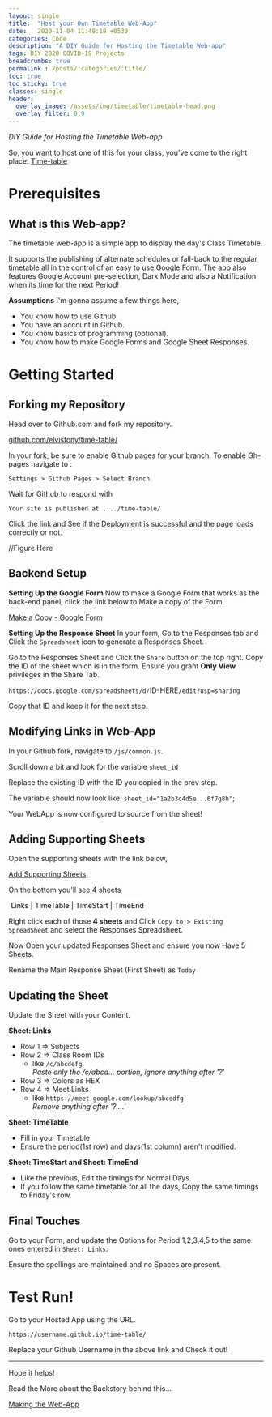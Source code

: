 ```yaml
---
layout: single
title:  "Host your Own Timetable Web-App"
date:   2020-11-04 11:48:18 +0530
categories: Code
description: "A DIY Guide for Hosting the Timetable Web-app"
tags: DIY 2020 COVID-19 Projects
breadcrumbs: true
permalink : /posts/:categories/:title/
toc: true
toc_sticky: true
classes: single
header:
  overlay_image: /assets/img/timetable/timetable-head.png
  overlay_filter: 0.9 
---
```

_DIY Guide for Hosting the Timetable Web-app_  

So, you want to host one of this for your class, you've come to the right place.
<a class="btn btn--warning" href="https://elvistony.github.io/time-table/" target="_blank">Time-table</a>

# Prerequisites

## What is this Web-app?

The timetable web-app is a simple app to display the day's Class Timetable.

It supports the publishing of alternate schedules or fall-back to the regular timetable all in the control of an easy to use Google Form. The app also features Google Account pre-selection, Dark Mode and also a Notification when its time for the next Period!

<b>Assumptions</b>
I'm gonna assume a few things here,
 - You know how to use Github.
 - You have an account in Github.
 - You know basics of programming (optional).
 - You know how to make Google Forms and Google Sheet Responses.

# Getting Started

## Forking my Repository
Head over to Github.com and fork my repository.

<a href="https://github.com/elvistony/time-table" target="_blank" class="btn btn--warning">github.com/elvistony/time-table/</a>

In your fork, be sure to enable Github pages for your branch. To enable Gh-pages navigate to :

`Settings > Github Pages > Select Branch`

Wait for Github to respond with 

`Your site is published at ..../time-table/`

Click the link and See if the Deployment is successful and the page loads correctly or not.

//Figure Here

## Backend Setup

<b>Setting Up the Google Form</b>
Now to make a Google Form that works as the back-end panel, click the link below to Make a copy of the Form.

<a class="btn btn--warning" href="https://docs.google.com/forms/d/1S983Y_j3rZiZQHmnsZL7a2FrJQb0cj0zCVBQNTbx_Cs/copy" target="_blank">Make a Copy - Google Form</a>


<b>Setting Up the Response Sheet</b>
In your form, Go to the Responses tab and Click the `Spreadsheet` icon to generate a Responses Sheet.

Go to the Responses Sheet and Click the `Share` button on the top right. Copy the ID of the sheet which is in the form. Ensure you grant **Only View** privileges in the Share Tab.

`https://docs.google.com/spreadsheets/d/`ID-HERE`/edit?usp=sharing`

Copy that ID and keep it for the next step.

## Modifying Links in Web-App

In your Github fork, navigate to `/js/common.js`.

Scroll down a bit and look for the variable `sheet_id`

Replace the existing ID with the ID you copied in the prev step.

The variable should now look like: `sheet_id="1a2b3c4d5e...6f7g8h"`;

Your WebApp is now configured to source from the sheet!

## Adding Supporting Sheets

Open the supporting sheets with the link below,

<a class="btn btn--warning" href="https://docs.google.com/spreadsheets/d/1L4MTqM4wl_IW01cYab7dudN3-IjCEFdYIvbTAw3xSnI/view" target="_blank">Add Supporting Sheets</a>

On the bottom you'll see 4 sheets
 
<span style="padding: 5px;
    color: black;
    background: white;">Links | TimeTable | TimeStart | TimeEnd</span>

Right click each of those **4 sheets** and Click `Copy to > Existing SpreadSheet` and select the Responses Spreadsheet.

Now Open your updated Responses Sheet and ensure you now Have 5 Sheets.

Rename the Main Response Sheet (First Sheet) as `Today`

## Updating the Sheet

Update the Sheet with your Content.

**Sheet: Links**
 - Row 1 => Subjects
 - Row 2 => Class Room IDs 
    - like  `/c/abcdefg`  
        _Paste only the /c/abcd... portion, ignore anything after '?'_
 - Row 3 => Colors as HEX
 - Row 4 => Meet Links 
    - like  `https://meet.google.com/lookup/abcedfg`  
      _Remove anything after '?....'_

**Sheet: TimeTable**
 - Fill in your Timetable
 - Ensure the period(1st row) and days(1st column) aren't modified.

 **Sheet: TimeStart and Sheet: TimeEnd**
 - Like the previous, Edit the timings for Normal Days.
 - If you follow the same timetable for all the days, Copy the same timings to Friday's row.

## Final Touches

Go to your Form, and update the Options for Period 1,2,3,4,5 to the same ones entered in `Sheet: Links`.

Ensure the spellings are maintained and no Spaces are present.

# Test Run!

Go to your Hosted App using the URL.

`https://username.github.io/time-table/`

Replace your Github Username in the above link and Check it out!

<hr>

Hope it helps!

Read the More about the Backstory behind this...
<div class="text-right">
    <a href="/posts/code/making-a-timetable-app/" target="_blank" class="btn--warning btn">Making the Web-App</a>
</div>

